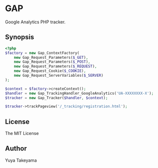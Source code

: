 GAP
===

Google Analytics PHP tracker.

Synopsis
--------

```php
<?php
$factory = new Gap_ContextFactory(
    new Gap_Request_Parameters($_GET),
    new Gap_Request_Parameters($_POST),
    new Gap_Request_Parameters($_REQUEST),
    new Gap_Request_Cookie($_COOKIE),
    new Gap_Request_ServerVariables($_SERVER)
);

$context = $factory->createContext();
$handler = new Gap_TrackingHandler_GoogleAnalytics('UA-XXXXXXXX-X');
$tracker = new Gap_Tracker($handler, $context);

$tracker->trackPageview('/_tracking/registration.html');
```

License
-------

The MIT License

Author
------

Yuya Takeyama
